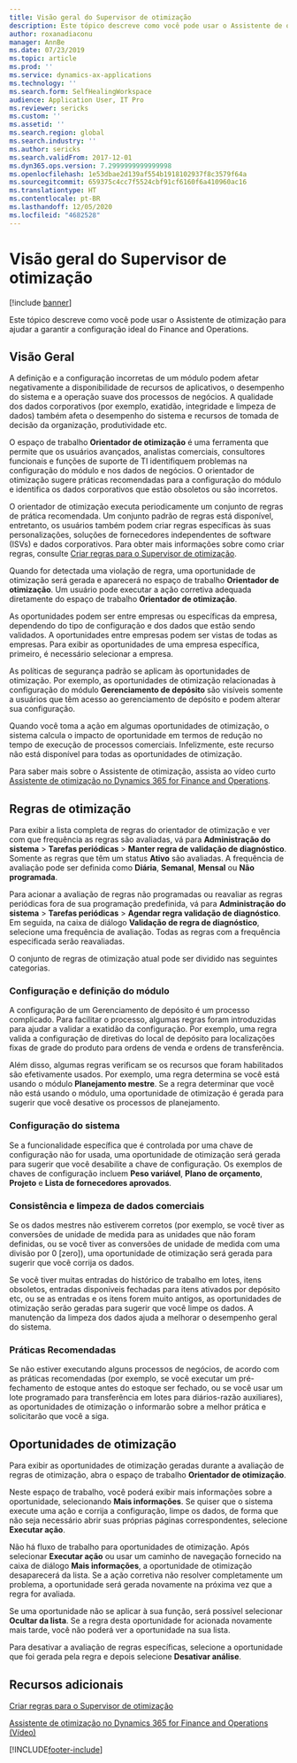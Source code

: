 ```yaml
---
title: Visão geral do Supervisor de otimização
description: Este tópico descreve como você pode usar o Assistente de otimização para ajudar a garantir a configuração ideal do Finance and Operations.
author: roxanadiaconu
manager: AnnBe
ms.date: 07/23/2019
ms.topic: article
ms.prod: ''
ms.service: dynamics-ax-applications
ms.technology: ''
ms.search.form: SelfHealingWorkspace
audience: Application User, IT Pro
ms.reviewer: sericks
ms.custom: ''
ms.assetid: ''
ms.search.region: global
ms.search.industry: ''
ms.author: sericks
ms.search.validFrom: 2017-12-01
ms.dyn365.ops.version: 7.2999999999999998
ms.openlocfilehash: 1e53dbae2d139af554b1918102937f8c3579f64a
ms.sourcegitcommit: 659375c4cc7f5524cbf91cf6160f6a410960ac16
ms.translationtype: HT
ms.contentlocale: pt-BR
ms.lasthandoff: 12/05/2020
ms.locfileid: "4682528"
---
```

# <a name="optimization-advisor-overview"></a>Visão geral do Supervisor de otimização

[!include [banner](../includes/banner.md)]

Este tópico descreve como você pode usar o Assistente de otimização para ajudar a garantir a configuração ideal do Finance and Operations.

## <a name="overview"></a>Visão Geral

A definição e a configuração incorretas de um módulo podem afetar negativamente a disponibilidade de recursos de aplicativos, o desempenho do sistema e a operação suave dos processos de negócios. A qualidade dos dados corporativos (por exemplo, exatidão, integridade e limpeza de dados) também afeta o desempenho do sistema e recursos de tomada de decisão da organização, produtividade etc.

O espaço de trabalho **Orientador de otimização** é uma ferramenta que permite que os usuários avançados, analistas comerciais, consultores funcionais e funções de suporte de TI identifiquem problemas na configuração do módulo e nos dados de negócios. O orientador de otimização sugere práticas recomendadas para a configuração do módulo e identifica os dados corporativos que estão obsoletos ou são incorretos.

O orientador de otimização executa periodicamente um conjunto de regras de prática recomendada. Um conjunto padrão de regras está disponível, entretanto, os usuários também podem criar regras específicas às suas personalizações, soluções de fornecedores independentes de software (ISVs) e dados corporativos. Para obter mais informações sobre como criar regras, consulte [Criar regras para o Supervisor de otimização](./create-rules-optimization-advisor.md).

Quando for detectada uma violação de regra, uma oportunidade de otimização será gerada e aparecerá no espaço de trabalho **Orientador de otimização**. Um usuário pode executar a ação corretiva adequada diretamente do espaço de trabalho **Orientador de otimização**.

As oportunidades podem ser entre empresas ou específicas da empresa, dependendo do tipo de configuração e dos dados que estão sendo validados. A oportunidades entre empresas podem ser vistas de todas as empresas. Para exibir as oportunidades de uma empresa específica, primeiro, é necessário selecionar a empresa.

As políticas de segurança padrão se aplicam às oportunidades de otimização. Por exemplo, as oportunidades de otimização relacionadas à configuração do módulo **Gerenciamento de depósito** são visíveis somente a usuários que têm acesso ao gerenciamento de depósito e podem alterar sua configuração.

Quando você toma a ação em algumas oportunidades de otimização, o sistema calcula o impacto de oportunidade em termos de redução no tempo de execução de processos comerciais. Infelizmente, este recurso não está disponível para todas as oportunidades de otimização.

Para saber mais sobre o Assistente de otimização, assista ao vídeo curto [Assistente de otimização no Dynamics 365 for Finance and Operations](https://www.youtube.com/watch?v=MRsAzgFCUSQ).

## <a name="optimization-rules"></a>Regras de otimização

Para exibir a lista completa de regras do orientador de otimização e ver com que frequência as regras são avaliadas, vá para **Administração do sistema** &gt; **Tarefas periódicas** &gt; **Manter regra de validação de diagnóstico**. Somente as regras que têm um status **Ativo** são avaliadas. A frequência de avaliação pode ser definida como **Diária**, **Semanal**, **Mensal** ou **Não programada**.

Para acionar a avaliação de regras não programadas ou reavaliar as regras periódicas fora de sua programação predefinida, vá para **Administração do sistema** &gt; **Tarefas periódicas** &gt; **Agendar regra validação de diagnóstico**. Em seguida, na caixa de diálogo **Validação de regra de diagnóstico**, selecione uma frequência de avaliação. Todas as regras com a frequência especificada serão reavaliadas.

O conjunto de regras de otimização atual pode ser dividido nas seguintes categorias.

### <a name="module-configuration-and-setup"></a>Configuração e definição do módulo

A configuração de um Gerenciamento de depósito é um processo complicado. Para facilitar o processo, algumas regras foram introduzidas para ajudar a validar a exatidão da configuração. Por exemplo, uma regra valida a configuração de diretivas do local de depósito para localizações fixas de grade do produto para ordens de venda e ordens de transferência.

Além disso, algumas regras verificam se os recursos que foram habilitados são efetivamente usados. Por exemplo, uma regra determina se você está usando o módulo **Planejamento mestre**. Se a regra determinar que você não está usando o módulo, uma oportunidade de otimização é gerada para sugerir que você desative os processos de planejamento.

### <a name="system-configuration"></a>Configuração do sistema

Se a funcionalidade específica que é controlada por uma chave de configuração não for usada, uma oportunidade de otimização será gerada para sugerir que você desabilite a chave de configuração. Os exemplos de chaves de configuração incluem **Peso variável**, **Plano de orçamento**, **Projeto** e **Lista de fornecedores aprovados**.

### <a name="business-data-consistency-and-cleanup"></a>Consistência e limpeza de dados comerciais

Se os dados mestres não estiverem corretos (por exemplo, se você tiver as conversões de unidade de medida para as unidades que não foram definidas, ou se você tiver as conversões de unidade de medida com uma divisão por 0 \[zero\]), uma oportunidade de otimização será gerada para sugerir que você corrija os dados. 

Se você tiver muitas entradas do histórico de trabalho em lotes, itens obsoletos, entradas disponíveis fechadas para itens ativados por depósito etc, ou se as entradas e os itens forem muito antigos, as oportunidades de otimização serão geradas para sugerir que você limpe os dados. A manutenção da limpeza dos dados ajuda a melhorar o desempenho geral do sistema.

### <a name="best-practices"></a>Práticas Recomendadas

Se não estiver executando alguns processos de negócios, de acordo com as práticas recomendadas (por exemplo, se você executar um pré-fechamento de estoque antes do estoque ser fechado, ou se você usar um lote programado para transferência em lotes para diários-razão auxiliares), as oportunidades de otimização o informarão sobre a melhor prática e solicitarão que você a siga.

## <a name="optimization-opportunities"></a>Oportunidades de otimização

Para exibir as oportunidades de otimização geradas durante a avaliação de regras de otimização, abra o espaço de trabalho **Orientador de otimização**.

Neste espaço de trabalho, você poderá exibir mais informações sobre a oportunidade, selecionando **Mais informações**. Se quiser que o sistema execute uma ação e corrija a configuração, limpe os dados, de forma que não seja necessário abrir suas próprias páginas correspondentes, selecione **Executar ação**.

Não há fluxo de trabalho para oportunidades de otimização. Após selecionar **Executar ação** ou usar um caminho de navegação fornecido na caixa de diálogo **Mais informações**, a oportunidade de otimização desaparecerá da lista. Se a ação corretiva não resolver completamente um problema, a oportunidade será gerada novamente na próxima vez que a regra for avaliada.

Se uma oportunidade não se aplicar à sua função, será possível selecionar **Ocultar da lista**. Se a regra desta oportunidade for acionada novamente mais tarde, você não poderá ver a oportunidade na sua lista.

Para desativar a avaliação de regras específicas, selecione a oportunidade que foi gerada pela regra e depois selecione **Desativar análise**.

## <a name="additional-resources"></a>Recursos adicionais

[Criar regras para o Supervisor de otimização](./create-rules-optimization-advisor.md)

[Assistente de otimização no Dynamics 365 for Finance and Operations (Vídeo)](https://www.youtube.com/watch?v=MRsAzgFCUSQ)


[!INCLUDE[footer-include](../../../includes/footer-banner.md)]